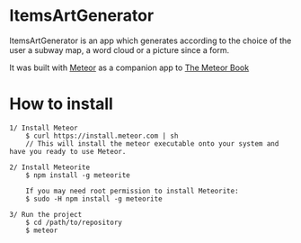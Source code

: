# ItemsArtGenerator

ItemsArtGenerator is an app which generates according to the choice of the user a subway map, a word cloud or a picture since a form.

It was built with [Meteor](http://meteor.com) as a companion app to [The Meteor Book](http://themeteorbook.com)

# How to install

    1/ Install Meteor
        $ curl https://install.meteor.com | sh 
        // This will install the meteor executable onto your system and have you ready to use Meteor.

    2/ Install Meteorite
        $ npm install -g meteorite

        If you may need root permission to install Meteorite:
        $ sudo -H npm install -g meteorite

    3/ Run the project
        $ cd /path/to/repository
        $ meteor
